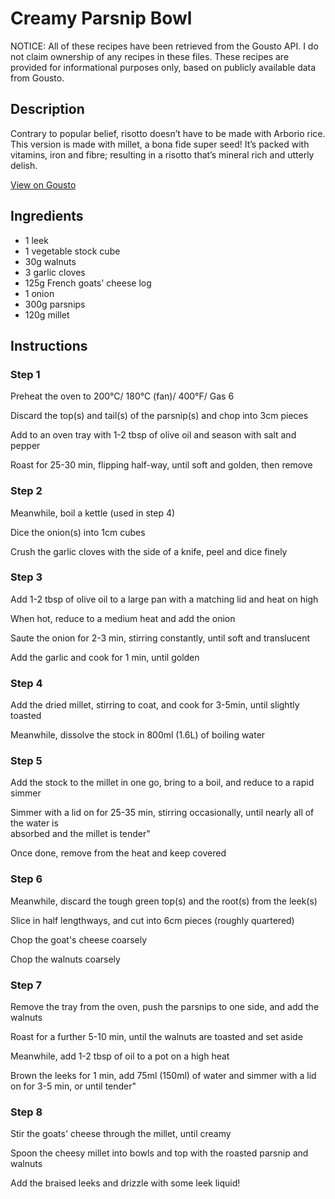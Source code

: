 # Creamy Parsnip Bowl

NOTICE: All of these recipes have been retrieved from the Gousto API. I do not claim ownership of any recipes in these files. These recipes are provided for informational purposes only, based on publicly available data from Gousto.

## Description

Contrary to popular belief, risotto doesn’t have to be made with Arborio rice. This version is made with millet, a bona fide super seed! It’s packed with vitamins, iron and fibre; resulting in a risotto that’s mineral rich and utterly delish. 

[View on Gousto](https://www.gousto.co.uk/recipes/cookbook/creamy-parsnip-bowl)

## Ingredients

- 1 leek
- 1 vegetable stock cube
- 30g walnuts
- 3 garlic cloves
- 125g French goats' cheese log 
- 1 onion
- 300g parsnips
- 120g millet

## Instructions

### Step 1

Preheat the oven to 200&deg;C/ 180&deg;C (fan)/ 400&deg;F/ Gas 6


Discard the top<span class="text-danger">(s)</span> and tail<span class="text-danger">(s)</span> of the parsnip<span class="text-danger">(s)</span> and chop into 3cm pieces


Add to an oven tray with 1-2 tbsp of olive oil and season with salt and pepper


Roast for 25-30 min, flipping half-way, until soft and golden, then remove

### Step 2

Meanwhile, boil a kettle (used in step 4)


Dice the onion<span class="text-danger">(s)</span> into 1cm cubes


Crush the garlic cloves with the side of a knife, peel and dice finely

### Step 3

Add 1-2 tbsp of olive oil to a large pan with a matching lid and heat on high


When hot, reduce to a medium heat and add the onion


Saute the onion for 2-3 min, stirring constantly, until soft and translucent


Add the garlic and cook for 1 min, until golden

### Step 4

Add the dried millet, stirring to coat, and cook for 3-5min, until slightly toasted


Meanwhile, dissolve the stock in 800ml <span class="text-danger">(1.6L)</span> of boiling water

### Step 5

Add the stock to the millet in one go, bring to a boil, and reduce to a rapid simmer


Simmer with a lid on for 25-35 min, stirring occasionally, until nearly all of the water is <br />absorbed and the millet is tender"


Once done, remove from the heat and keep covered

### Step 6

Meanwhile, discard the tough green top<span class="text-danger">(s)</span> and the root<span class="text-danger">(s)</span> from the leek<span class="text-danger">(s)</span>


Slice in half lengthways, and cut into 6cm pieces (roughly quartered)


Chop the goat's cheese coarsely


Chop the walnuts coarsely

### Step 7

Remove the tray from the oven, push the parsnips to one side, and add the walnuts


Roast for a further 5-10 min, until the walnuts are toasted and set aside


Meanwhile, add 1-2 tbsp of oil to a pot on a high heat


Brown the leeks for 1 min, add 75ml <span class="text-danger">(150ml)</span> of water and simmer with a lid on for 3-5 min, or until tender"

### Step 8

Stir the goats' cheese through the millet, until creamy


Spoon the cheesy millet into bowls and top with the roasted parsnip and walnuts


Add the braised leeks and drizzle with some leek liquid!

